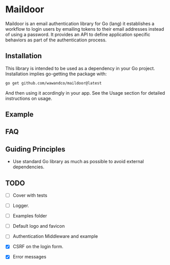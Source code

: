 # Maildoor

Maildoor is an email authentication library for Go (lang) it establishes a workflow to login users by emailing tokens to their email addresses instead of using a password. It provides an API to define application specific behaviors as part of the authentication process.

## Installation

This library is intended to be used as a dependency in your Go project. Installation implies go-getting the package with:

```sh
go get github.com/wawandco/maildoor@latest
```

And then using it acordingly in your app. See the Usage section for detailed instructions on usage.
## Example

## FAQ

## Guiding Principles

- Use standard Go library as much as possible to avoid external dependencies.
## TODO

- [ ] Cover with tests
- [ ] Logger. 
- [ ] Examples folder
- [ ] Default logo and favicon
- [ ] Authentication Middleware and example
- [x] CSRF on the login form. 
- [x] Error messages


